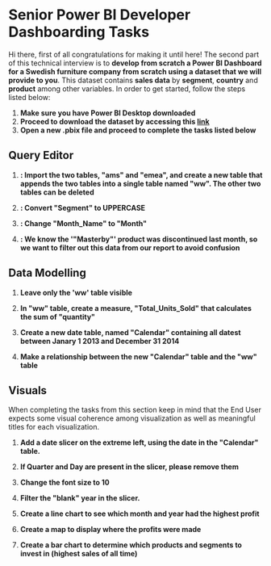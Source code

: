 # Senior Power BI Developer Dashboarding Tasks

Hi there, first of all congratulations for making it until here! The second part of this technical interview is to **develop from scratch a Power BI Dashboard for a Swedish furniture company from scratch using a dataset that we will provide to you**. This dataset contains **sales data** by **segment**, **country** and **product** among other variables. In order to get started, follow the steps listed below:

 1. **Make sure you have Power BI Desktop downloaded**
 2. **Proceed to download the dataset by accessing this [link](https://drive.google.com/drive/folders/1O1nEF63GoECnuFCRGD0KtZZOuFu_Z4IA)**
 3. **Open a new .pbix file and proceed to complete the tasks listed below**
  
## Query Editor

1. **: Import the two tables, "ams" and "emea", and create a new table that appends the two tables into a single table named "ww". The other two tables can be deleted**

2. **: Convert "Segment" to UPPERCASE**

3. **: Change "Month_Name" to "Month"**

4. **: We know the '"Masterby"' product was discontinued last month, so we want to filter out this data from our report to avoid confusion**

## Data Modelling

1. **Leave only the 'ww' table visible**

2. **In "ww" table, create a measure, "Total_Units_Sold" that calculates the sum of "quantity"**

3. **Create a new date table, named "Calendar" containing all datest between Janary 1 2013 and December 31 2014**

4. **Make a relationship between the new "Calendar" table and the "ww" table**

## Visuals

When completing the tasks from this section keep in mind that the End User expects some visual coherence among visualization as well as meaningful titles for each visualization.

1. **Add a date slicer on the extreme left, using the date in the "Calendar" table.**
2. **If Quarter and Day are present in the slicer, please remove them**
3. **Change the font size to 10**
4. **Filter the "blank" year in the slicer.**

5. **Create a line chart to see which month and year had the highest profit**

6. **Create a map to display where the profits were made**

7. **Create a bar chart to determine which products and segments to invest in (highest sales of all time)**

